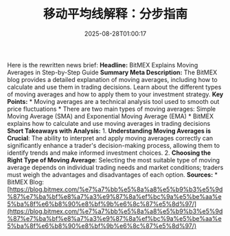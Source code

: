 ﻿---
title: "移动平均线解释：分步指南"
date: "2025-08-28T01:00:17"
category: "Markets"
summary: ""
slug: "移动平均线解释分步指南"
source_urls:
  - "https://blog.bitmex.com/%e7%a7%bb%e5%8a%a8%e5%b9%b3%e5%9d%87%e7%ba%bf%e8%a7%a3%e9%87%8a%ef%bc%9a%e5%be%aa%e5%ba%8f%e6%b8%90%e8%bf%9b%e6%8c%87%e5%8d%97/"
seo:
  title: "移动平均线解释：分步指南 | Hash n Hedge"
  description: ""
  keywords: ["news", "markets", "brief"]
---
Here is the rewritten news brief:  **Headline:** BitMEX Explains Moving Averages in Step-by-Step Guide  **Summary Meta Description:** The BitMEX blog provides a detailed explanation of moving averages, including how to calculate and use them in trading decisions. Learn about the different types of moving averages and how to apply them to your investment strategy.  **Key Points:**  * Moving averages are a technical analysis tool used to smooth out price fluctuations * There are two main types of moving averages: Simple Moving Average (SMA) and Exponential Moving Average (EMA) * BitMEX explains how to calculate and use moving averages in trading decisions  **Short Takeaways with Analysis:**  1. **Understanding Moving Averages is Crucial**: The ability to interpret and apply moving averages correctly can significantly enhance a trader's decision-making process, allowing them to identify trends and make informed investment choices. 2. **Choosing the Right Type of Moving Average**: Selecting the most suitable type of moving average depends on individual trading needs and market conditions; traders must weigh the advantages and disadvantages of each option.  **Sources:**  * BitMEX Blog: [https://blog.bitmex.com/%e7%a7%bb%e5%8a%a8%e5%b9%b3%e5%9d%87%e7%ba%bf%e8%a7%a3%e9%87%8a%ef%bc%9a%e5%be%aa%e5%ba%8f%e6%b8%90%e8%bf%9b%e6%8c%87%e5%8d%97/](https://blog.bitmex.com/%e7%a7%bb%e5%8a%a8%e5%b9%b3%e5%9d%87%e7%ba%bf%e8%a7%a3%e9%87%8a%ef%bc%9a%e5%be%aa%e5%ba%8f%e6%b8%90%e8%bf%9b%e6%8c%87%e5%8d%97/) 
